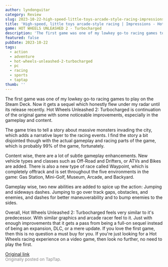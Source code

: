 ```yaml
---
author: lyndonguitar
category: Review
slug: 2023-10-22-high-speed-little-toys-arcade-style-racing-impressions-hot-wheels-unleashed-2-turbocha
title: 'High-speed, little toys arcade-style racing | Impressions - Hot Wheels Unleashed 2: Turbocharged'
game: HOT WHEELS UNLEASHED 2 - Turbocharged
description: 'The first game was one of my lowkey go-to racing games to play on the Steam Deck. Now it gets a sequel which honestly flew under my radar until its release recently. Hot Wheels Unleashed 2: Turbocharged is continuation of the original game with some noticeable improvements, especially in the gameplay and content.'
featured: false
pubDate: 2023-10-22
tags:
  - action
  - adventure
  - hot-wheels-unleashed-2-turbocharged
  - pc
  - racing
  - sports
  - taptap
thumb: ''
---
```


The first game was one of my lowkey go-to racing games to play on the Steam Deck. Now it gets a sequel which honestly flew under my radar until its release recently. Hot Wheels Unleashed 2: Turbocharged is continuation of the original game with some noticeable improvements, especially in the gameplay and content.

The game tries to tell a story about massive monsters invading the city, which adds a narrative layer to the racing events. I find the story a bit disjointed though with the actual gameplay and racing parts of the game, which is probably 99% of the game, fortunately.

Content wise, there are a lot of subtle gameplay enhancements. New vehicle types and classes such as Off-Road and Drifters, or ATVs and Bikes are added. There is also a new type of race called Waypoint, which is completely offtrack and is set throughout the five environments in the game: Gas Station, Mini-Golf, Museum, Arcade, and Backyard.

Gameplay wise, two new abilities are added to spice up the action: Jumping and sideways dashes. Jumping to go over track gaps, obstacles, and enemies, and dashes for better maneuverability and  to bump enemies to the sides.

Overall, Hot Wheels Unleashed 2: Turbocharged feels very similar to it's predecessor. With similar graphics and arcade racer feel to it. Just with enough improvements that it gets a pass from being a full-on sequel instead of being an expansion, DLC, or a mere update. If you love the first game, then this is no question a must buy for you. If you're just looking for a Hot Wheels racing experience on a video game, then look no further, no need to play the first.

[Original link](https://www.taptap.io/post/6463742)<br><span style="font-size: 0.95em; color: #888;">Originally posted on TapTap.</span>